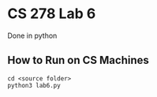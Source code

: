 # CS 278 Lab 6

Done in python

## How to Run on CS Machines


```
cd <source folder>
python3 lab6.py
```
